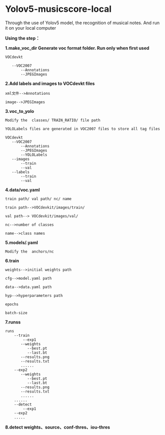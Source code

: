 # Yolov5-musicscore-local
Through the use of Yolov5 model, the recognition of musical notes. And run it on your local computer


**Using the step：**

**1.make_voc_dir Generate voc format folder. Run only when first used**

  	VOCdevkt
  
       --VOC2007
           --Annotations
           --JPEGImages
           
**2.Add labels and images to VOCdevkt files**

  	xml文件-->Annotations
  
  	image-->JPEGImages
   
**3.voc_to_yolo**

  	Modify the  classes/ TRAIN_RATIO/ file path

  	YOLOLabels files are generated in VOC2007 files to store all tag files
  
    VOCdevkt
       --VOC2007
           --Annotations
           --JPEGImages
           --YOLOLabels
       --images
           --train
           --val
       --labels
           --train
           --val
           
**4.data/voc.yaml**

	train path/ val path/ nc/ name

  	train path-->VOCdevkit/images/train/
  
  	val path--> VOCdevkit/images/val/
  
  	nc-->number of classes
  
  	name-->class names
  
**5.models/.yaml**

	Modify the  anchors/nc

**6.train**

  	weights-->initial weights path
  
  	cfg-->model.yaml path
  
  	data-->data.yaml path
  
  	hyp-->hyperparameters path
  
  	epochs
  
  	batch-size
  
  
**7.runss**

	runs
	    --train
	    	--exp1
		   --weights
		      --best.pt
		      --last.bt
		   --results.png
		   --results.txt
		   ......
		--exp2
		   --weights
		      --best.pt
		      --last.bt
		   --results.png
		   --results.txt
		   ......
		......
	    --detect
	    	--exp1
		--exp2
		.....

**8.detect  weights、source、conf-thres、iou-thres**
